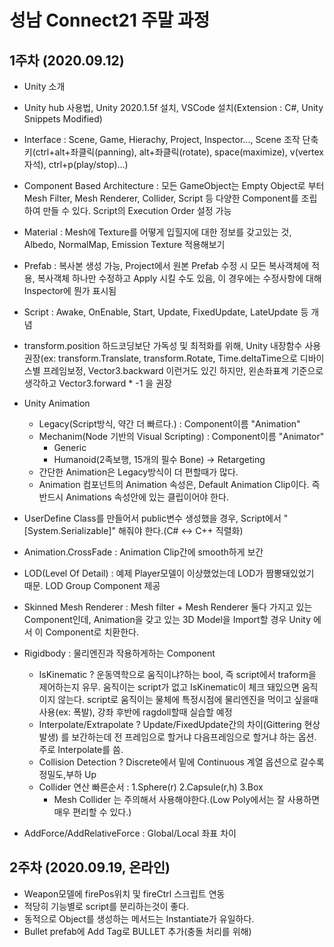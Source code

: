 # 성남 Connect21 주말 과정 
## 1주차 (2020.09.12)
- Unity 소개
- Unity hub 사용법, Unity 2020.1.5f 설치, VSCode 설치(Extension : C#, Unity Snippets Modified)
- Interface : Scene, Game, Hierachy, Project, Inspector..., Scene 조작 단축키(ctrl+alt+좌클릭(panning), alt+좌클릭(rotate), space(maximize), v(vertex 자석), ctrl+p(play/stop)...)
- Component Based Architecture : 모든 GameObject는 Empty Object로 부터 Mesh Filter, Mesh Renderer, Collider, Script 등 다양한 Component를 조립하여 만들 수 있다. Script의 Execution Order 설정 가능
- Material : Mesh에 Texture를 어떻게 입힐지에 대한 정보를 갖고있는 것, Albedo, NormalMap, Emission Texture 적용해보기
- Prefab : 복사본 생성 가능, Project에서 원본 Prefab 수정 시 모든 복사객체에 적용, 복사객체 하나만 수정하고 Apply 시킬 수도 있음, 이 경우에는 수정사항에 대해 Inspector에 뭔가 표시됨
- Script : Awake, OnEnable, Start, Update, FixedUpdate, LateUpdate 등 개념
- transform.position 하드코딩보단 가독성 및 최적화를 위해, Unity 내장함수 사용 권장(ex: transform.Translate, transform.Rotate, Time.deltaTime으로 디바이스별 프레임보정, Vector3.backward 이런거도 있긴 하지만, 왼손좌표계 기준으로 생각하고 Vector3.forward * -1 을 권장 
- Unity Animation
  - Legacy(Script방식, 약간 더 빠르다.) : Component이름 "Animation"
  - Mechanim(Node 기반의 Visual Scripting) : Component이름 "Animator"
    - Generic
    - Humanoid(2족보행, 15개의 필수 Bone) -> Retargeting 
  - 간단한 Animation은 Legacy방식이 더 편할때가 많다.
  - Animation 컴포넌트의 Animation 속성은, Default Animation Clip이다. 즉 반드시 Animations 속성안에 있는 클립이어야 한다.

- UserDefine Class를 만들어서 public변수 생성했을 경우, Script에서 "[System.Serializable]" 해줘야 한다.(C# <-> C++ 직렬화)
- Animation.CrossFade : Animation Clip간에 smooth하게 보간
- LOD(Level Of Detail) : 예제 Player모델이 이상했었는데 LOD가 짬뽕돼있었기 때문. LOD Group Component 제공
- Skinned Mesh Renderer : Mesh filter + Mesh Renderer 둘다 가지고 있는 Component인데, Animation을 갖고 있는 3D Model을 Import할 경우 Unity 에서 이 Component로 치환한다.
- Rigidbody : 물리엔진과 작용하게하는 Component
  - IsKinematic ? 운동역학으로 움직이냐?하는 bool, 즉 script에서 traform을 제어하는지 유무. 움직이는 script가 없고 IsKinematic이 체크 돼있으면 움직이지 않는다. script로 움직이는 물체에 특정시점에 물리엔진을 먹이고 싶을때 사용(ex: 폭발), 강좌 후반에 ragdoll할때 실습할 예정 
  - Interpolate/Extrapolate ? Update/FixedUpdate간의 차이(Gittering 현상 발생) 를 보간하는데 전 프레임으로 할거냐 다음프레임으로 할거냐 하는 옵션. 주로 Interpolate를 씀.
  - Collision Detection ? Discrete에서 밑에 Continuous 계열 옵션으로 갈수록 정밀도,부하 Up
  - Collider 연산 빠른순서 : 1.Sphere(r) 2.Capsule(r,h) 3.Box
    - Mesh Collider 는 주의해서 사용해야한다.(Low Poly에서는 잘 사용하면 매우 편리할 수 있다.)
- AddForce/AddRelativeForce : Global/Local 좌표 차이

## 2주차 (2020.09.19, 온라인)
- Weapon모델에 firePos위치 및 fireCtrl 스크립트 연동
- 적당히 기능별로 script를 분리하는것이 좋다.
- 동적으로 Object를 생성하는 메서드는 Instantiate가 유일하다.
- Bullet prefab에 Add Tag로 BULLET 추가(충돌 처리를 위해)